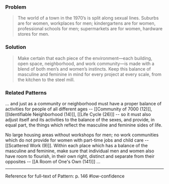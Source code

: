 ### Problem
>The world of a town in the 1970’s is split along sexual lines. Suburbs are for women, workplaces for men; kindergartens are for women, professional schools for men; supermarkets are for women, hardware stores for men.

### Solution
>Make certain that each piece of the environment—each building, open space, neighborhood, and work community—is made with a blend of both men’s and women’s instincts. Keep this balance of masculine and feminine in mind for every project at every scale, from the kitchen to the steel mill.

### Related Patterns
... and just as a community or neighborhood must have a proper balance of activities for people of all different ages -- [[Community of 7000 (12)]], [[Identifiable Neighborhood (14)]], [[Life Cycle (26)]] -- so it must also adjust itself and its activities to the balance of the sexes, and provide, in equal part, the things which reflect the masculine and feminine sides of life.

No large housing areas without workshops for men; no work communities which do not provide for women with part-time jobs and child care -- [[Scattered Work (9)]]. Within each place which has a balance of the masculine and feminine, make sure that individual men and women also have room to flourish, in their own right, distinct and separate from their opposites -- [[A Room of One's Own (141)]] ...

---
Reference for full-text of Pattern: p. 146 #low-confidence 
